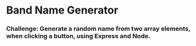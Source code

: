 # Band Name Generator

### Challenge: Generate a random name from two array elements, when clicking a button, using Express and Node.
